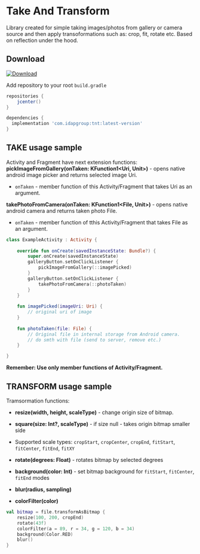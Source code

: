 Take And Transform
============
Library created for simple taking images/photos from gallery or camera source and then apply transoformations such as: crop, fit, rotate etc. Based on reflection under the hood.

Download
--------

[ ![Download](https://api.bintray.com/packages/idapgroup/kotlin/TNT/images/download.svg?version=1.0.2) ](https://bintray.com/idapgroup/kotlin/TNT/1.0.2/link)

Add repository to your root `build.gradle`

```groovy
repositories {
    jcenter()
}
```

```groovy
dependencies {
  implementation 'com.idapgroup:tnt:latest-version'
}
```

TAKE usage sample
-------------

Activity and Fragment have next extension functions:
__pickImageFromGallery(onTaken: KFunction1<Uri, Unit>)__ - opens native android image picker and returns selected image Uri.
* `onTaken` - member function of this Activity/Fragment that takes Uri as an argument.

__takePhotoFromCamera(onTaken: KFunction1<File, Unit>)__ - opens native android camera and returns taken photo File.
* `onTaken` - member function of tthis Activity/Fragment that takes File as an argument.

```kotlin
class ExampleActivity : Activity {
    
    override fun onCreate(savedInstanceState: Bundle?) {
        super.onCreate(savedInstanceState)
        galleryButton.setOnClickListener {
            pickImageFromGallery(::imagePicked)
        }
        galleryButton.setOnClickListener {
            takePhotoFromCamera(::photoTaken)
        }
    }
    
    fun imagePicked(imageUri: Uri) {
        // original uri of image
    }
    
    fun photoTaken(file: File) {
        // Original file in internal storage from Android camera. 
        // do smth with file (send to server, remove etc.)
    }

}
```

__Remember: Use only member functions of Activity/Fragment.__

TRANSFORM usage sample
-------------

Tramsormation functions:
* __resize(width, height, scaleType)__ - change origin size of bitmap.
* __square(size: Int?, scaleType)__ - if size null - takes origin bitmap smaller side
*  Supported scale types: `cropStart`, `cropCenter`, `cropEnd`, `fitStart`, `fitCenter`, `fitEnd`, `fitXY`

* __rotate(degrees: Float)__ - rotates bitmap by selected degrees
* __background(color: Int)__ - set bitmap background for `fitStart`, `fitCenter`, `fitEnd` modes
* __blur(radius, sampling)__
* __colorFilter(color)__

```kotlin
val bitmap = file.transformAsBitmap {
    resize(100, 200, cropEnd)
    rotate(43f)
    colorFilter(a = 89, r = 34, g = 120, b = 34)
    background(Color.RED)
    blur()
}
```


